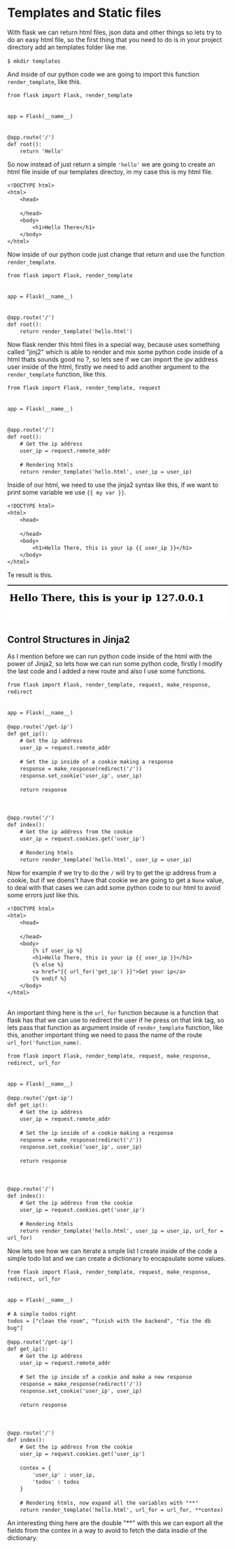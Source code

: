 # Templates and Static files
With flask we can return html files, json data and other things so lets try to do an easy html file, so the first thing that you need to do is in your project directory add an templates folder like me.

`$ mkdir templates`

And inside of our python code we are going to import this function `render_template`, like this.
```
from flask import Flask, render_template


app = Flask(__name__)


@app.route('/')
def root():
    return 'Hello'

```
So now instead of just return a simple `'hello'` we are going to create an html file inside of our templates directoy, in my case this is my html file.
```
<!DOCTYPE html>
<html>
    <head>
        
    </head>
    <body>
        <h1>Hello There</h1>
    </body>
</html>
```
Now inside of our python code just change that return and use the function `render_template`.
```
from flask import Flask, render_template


app = Flask(__name__)


@app.route('/')
def root():
    return render_template('hello.html')
```
Now flask render this html files in a special way, because uses something called "jinj2" which is able to render and mix some python code inside of a html thats sounds good no ?, so lets see if we can import the ipv address user inside of the html, firstly we need to add another argument to the `render_template` function, like this.
```
from flask import Flask, render_template, request


app = Flask(__name__)


@app.route('/')
def root():
    # Get the ip address
    user_ip = request.remote_addr
    
    # Rendering htmls
    return render_template('hello.html', user_ip = user_ip)
```
Inside of our html, we need to use the jinja2 syntax like this, if we want to print some variable we use `{{ my var }}`.
```
<!DOCTYPE html>
<html>
    <head>
        
    </head>
    <body>
        <h1>Hello There, this is your ip {{ user_ip }}</h1>
    </body>
</html>
```
Te result is this.

![alt text](./ip.png)

## Control Structures in Jinja2
As I mention before we can run python code inside of the html with the power of Jinja2, so lets how we can run some python code, firstly I modify the last code and I added a new route and also I use some functions.
```
from flask import Flask, render_template, request, make_response, redirect


app = Flask(__name__)

@app.route('/get-ip')
def get_ip():
    # Get the ip address
    user_ip = request.remote_addr

    # Set the ip inside of a cookie making a response
    response = make_response(redirect('/'))
    response.set_cookie('user_ip', user_ip)

    return response



@app.route('/')
def index():
    # Get the ip address from the cookie
    user_ip = request.cookies.get('user_ip')
    
    # Rendering htmls
    return render_template('hello.html', user_ip = user_ip)
```
Now for example if we try to do the `/` will try to get the ip address from a cookie, but if we doens't have that cookie we are going to get a `None` value, to deal with that cases we can add some python code to our html to avoid some errors just like this.
```
<!DOCTYPE html>
<html>
    <head>
        
    </head>
    <body>
        {% if user_ip %}
        <h1>Hello There, this is your ip {{ user_ip }}</h1>
        {% else %}
        <a href="{{ url_for('get_ip') }}">Get your ip</a>
        {% endif %}
    </body>
</html>


```
An important thing here is the `url_for` function because is a function that flask has that we can use to redirect the user if he press on that link tag, so lets pass that function as argument inside of `render_template` function, like this, another important thing we need to pass the name of the route `url_for('function_name)`.
```
from flask import Flask, render_template, request, make_response, redirect, url_for


app = Flask(__name__)

@app.route('/get-ip')
def get_ip():
    # Get the ip address
    user_ip = request.remote_addr

    # Set the ip inside of a cookie making a response
    response = make_response(redirect('/'))
    response.set_cookie('user_ip', user_ip) 

    return response



@app.route('/')
def index():
    # Get the ip address from the cookie
    user_ip = request.cookies.get('user_ip')
    
    # Rendering htmls
    return render_template('hello.html', user_ip = user_ip, url_for = url_for)
```
Now lets see how we can iterate a smple list I create inside of the code a simple todo list and we can create a dictionary to encapsulate some values.
```
from flask import Flask, render_template, request, make_response, redirect, url_for


app = Flask(__name__)

# A simple todos right 
todos = ["clean the room", "finish with the backend", "fix the db bug"]

@app.route('/get-ip')
def get_ip():
    # Get the ip address
    user_ip = request.remote_addr

    # Set the ip inside of a cookie and make a new response
    response = make_response(redirect('/'))
    response.set_cookie('user_ip', user_ip)

    return response



@app.route('/')
def index():
    # Get the ip address from the cookie
    user_ip = request.cookies.get('user_ip')

    contex = {
        'user_ip' : user_ip,
        'todos' : todos
    }
    
    # Rendering htmls, now expand all the variables with "**"
    return render_template('hello.html', url_for = url_for, **contex)
```
An interesting thing here are the double "**" with this we can export all the fields from the contex in a way to avoid to fetch the data insdie of the dictionary.



